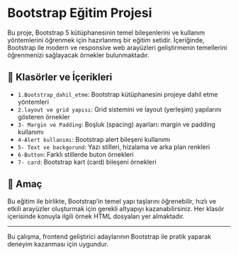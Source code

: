 # Bootstrap Eğitim Projesi

Bu proje, Bootstrap 5 kütüphanesinin temel bileşenlerini ve kullanım yöntemlerini öğrenmek için hazırlanmış bir eğitim setidir. İçeriğinde, Bootstrap ile modern ve responsive web arayüzleri geliştirmenin temellerini öğrenmenizi sağlayacak örnekler bulunmaktadır.

## 📁 Klasörler ve İçerikleri

- `1.Bootstrap_dahil_etme`: Bootstrap kütüphanesini projeye dahil etme yöntemleri
- `2.layout ve grid yapısı`: Grid sistemini ve layout (yerleşim) yapılarını gösteren örnekler
- `3- Margin ve Padding`: Boşluk (spacing) ayarları: margin ve padding kullanımı
- `4-Alert kullanımı`: Bootstrap alert bileşeni kullanımı
- `5- Text ve backgorund`: Yazı stilleri, hizalama ve arka plan renkleri
- `6-Button`: Farklı stillerde buton örnekleri
- `7- card`: Bootstrap kart (card) bileşeni örnekleri

## 🎯 Amaç

Bu eğitim ile birlikte, Bootstrap’in temel yapı taşlarını öğrenebilir, hızlı ve etkili arayüzler oluşturmak için gerekli altyapıyı kazanabilirsiniz. Her klasör içerisinde konuyla ilgili örnek HTML dosyaları yer almaktadır.

---

Bu çalışma, frontend geliştirici adaylarının Bootstrap ile pratik yaparak deneyim kazanması için uygundur.
